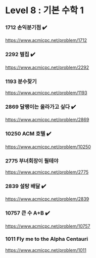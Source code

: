Level 8 : 기본 수학 1
===

### 1712	손익분기점 ✔️
https://www.acmicpc.net/problem/1712

### 2292	벌집 ✔️
https://www.acmicpc.net/problem/2292

### 1193	분수찾기 
https://www.acmicpc.net/problem/1193

### 2869	달팽이는 올라가고 싶다 ✔️
https://www.acmicpc.net/problem/2869

### 10250	ACM 호텔 ✔️
https://www.acmicpc.net/problem/10250

### 2775	부녀회장이 될테야	
https://www.acmicpc.net/problem/2775

### 2839	설탕 배달 ✔️
https://www.acmicpc.net/problem/2839

### 10757	큰 수 A+B ✔️
https://www.acmicpc.net/problem/10757

### 1011	Fly me to the Alpha Centauri 
https://www.acmicpc.net/problem/1011

